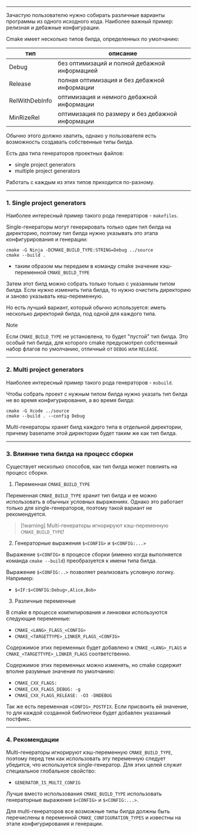 ___
Зачастую пользователю нужно собирать различные варианты программы из одного исходного кода. Наиболее важный пример: релизная и дебажные конфигурации.

Cmake имеет несколько типов билда, определенных по умолчанию:

тип|описание
-|-
Debug|без оптимизаций и полной дебажной информацией
Release|полная оптимизация и без дебажной информации 
RelWithDebInfo|оптимизация и немного дебажной информации
MinRizeRel|оптимизация по размеру и без дебажной информации

Обычно этого должно хватить, однако у пользователя есть возможность создавать собственные типы билда.

Есть два типа генераторов проектных файлов:
- single project generators
- multiple project generators

Работать с каждым из этих типов приходится по-разному.
___
### 1. Single project generators

Наиболее интересный пример такого рода генераторов - `makefiles`.

Single-генераторы могут генерировать только один тип билда на директорию, поэтому тип билда нужно указывать это этапа конфигурирования и генерации:
```
cmake -G Ninja -DCMAKE_BUILD_TYPE:STRING=Debug ../source
cmake --build .
```
- таким образом мы передаем в команду cmake значение кэш-переменной `CMAKE_BUILD_TYPE`

Затем этот билд можно собрать только только с указанным типом билда. Если нужно изменить типа билда, то нужно очистить директорию и заново указывать кеш-переменную.

Но есть лучший вариант, который обычно используется: иметь несколько директорий билда, под одной для каждого типа.

>[!note]
>Если `CMAKE_BUILD_TYPE` не установлена, то будет "пустой" тип билда. Это особый тип билда, для которого cmake предусмотрел собственный набор флагов по умолчанию, отличный от `DEBUG` или `RELEASE`.

___
### 2. Multi project generators

Наиболее интересный пример такого рода генераторов - `msbuild`.

Чтобы собрать проект с нужным типом билда нужно указать тип билда не во время конфигурирования, а во время билда:
```
cmake -G Xcode ../source
cmake --build . --config Debug
```

Multi-генераторы хранят билд каждого типа в отдельной директории, причему basename этой директории будет таким же как тип билда.

___
### 3. Влияние типа билда на процесс сборки

Существует несколько способов, как тип билда может повлиять на процесс сборки.

1. Переменная `CMAKE_BUILD_TYPE`

Переменная `CMAKE_BUILD_TYPE` хранит тип билда и ее можно использовать в обычных условных выражениях. Однако это работает только для single-генераторов, поэтому такой вариант не рекомендуется.

>[!warning] Multi-генераторы игнорируют кэш-переменную `CMAKE_BUILD_TYPE`!

2. Генераторные выражения `$<CONFIG>` и `$<CONFIG:...>`

Выражение `$<CONFIG>` в процессе сборки (именно когда выполняется команда `cmake --build`) преобразуется к имени типа билда.

Выражение `$<CONFIG:..>` позволяет реализовать условную логику. Например:
- `$<IF:$<CONFIG:Debug>,Alice,Bob>`

3. Различные переменные

В cmake в процессе компилирования и линковки используются следующие переменные:
- `CMAKE_<LANG>_FLAGS_<CONFIG>`
- `CMAKE_<TARGETTYPE>_LINKER_FLAGS_<CONFIG>`

Содержимое этих переменных будет добавлено к `CMAKE_<LANG>_FLAGS` и `CMAKE_<TARGETTYPE>_LINKER_FLAGS` соответственно.

Содержимое этих переменных можно изменять, но cmake содержит вполне разумные значения по умолчанию:
- `CMAKE_CXX_FLAGS:`
- `CMAKE_CXX_FLAGS_DEBUG: -g`
- `CMAKE_CXX_FLAGS_RELEASE: -O3 -DNDEBUG`

Так же есть переменная `<CONFIG>_POSTFIX`.
Если присвоить ей значение, то для каждой созданной библиотеки будет добавлен указанный постфикс.
___
### 4. Рекомендации

Multi-генераторы игнорируют кэш-переменную `CMAKE_BUILD_TYPE`, поэтому перед тем как использовать эту переменную следует убедится, что используется single-генератор. Для этих целей служит специальное глобальное свойство:
- `GENERATOR_IS_MULTI_CONFIG` 

Лучше вместо использования `CMAKE_BUILD_TYPE` использовать генераторные выражения `$<CONFIG>` и `$<CONFIG:...>`.

Для multi-генераторов все возможные типы билда должны быть перечислены в переменной `CMAKE_CONFIGURATION_TYPES` и известны на этапе конфигурирования и генерации.
